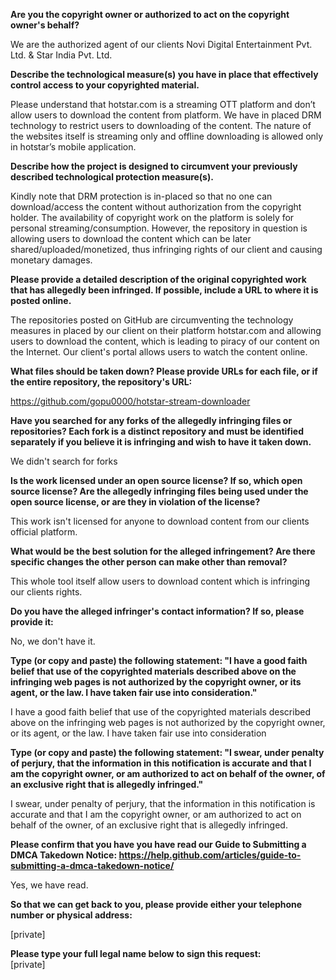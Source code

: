 **Are you the copyright owner or authorized to act on the copyright owner's behalf?**

We are the authorized agent of our clients Novi Digital Entertainment Pvt. Ltd. & Star India Pvt. Ltd.

**Describe the technological measure(s) you have in place that effectively control access to your copyrighted material.**

Please understand that hotstar.com is a streaming OTT platform and don’t allow users to download the content from platform. We have in placed DRM technology to restrict users to downloading of the content. The nature of the websites itself is streaming only and offline downloading is allowed only in hotstar’s mobile application.

**Describe how the project is designed to circumvent your previously described technological protection measure(s).**

Kindly note that DRM protection is in-placed so that no one can download/access the content without authorization from the copyright holder. The availability of copyright work on the platform is solely for personal streaming/consumption. However, the repository in question is allowing users to download the content which can be later shared/uploaded/monetized, thus infringing rights of our client and causing monetary damages.

**Please provide a detailed description of the original copyrighted work that has allegedly been infringed. If possible, include a URL to where it is posted online.**

The repositories posted on GitHub are circumventing the technology measures in placed by our client on their platform hotstar.com and allowing users to download the content, which is leading to piracy of our content on the Internet. Our client's portal allows users to watch the content online.

**What files should be taken down? Please provide URLs for each file, or if the entire repository, the repository's URL:**

https://github.com/gopu0000/hotstar-stream-downloader

**Have you searched for any forks of the allegedly infringing files or repositories? Each fork is a distinct repository and must be identified separately if you believe it is infringing and wish to have it taken down.**

We didn't search for forks

**Is the work licensed under an open source license? If so, which open source license? Are the allegedly infringing files being used under the open source license, or are they in violation of the license?**

This work isn't licensed for anyone to download content from our clients official platform.

**What would be the best solution for the alleged infringement? Are there specific changes the other person can make other than removal?**

This whole tool itself allow users to download content which is infringing our clients rights.

**Do you have the alleged infringer's contact information? If so, please provide it:**

No, we don't have it.

**Type (or copy and paste) the following statement: "I have a good faith belief that use of the copyrighted materials described above on the infringing web pages is not authorized by the copyright owner, or its agent, or the law. I have taken fair use into consideration."**

I have a good faith belief that use of the copyrighted materials described above on the infringing web pages is not authorized by the copyright owner, or its agent, or the law. I have taken fair use into consideration

**Type (or copy and paste) the following statement: "I swear, under penalty of perjury, that the information in this notification is accurate and that I am the copyright owner, or am authorized to act on behalf of the owner, of an exclusive right that is allegedly infringed."**

I swear, under penalty of perjury, that the information in this notification is accurate and that I am the copyright owner, or am authorized to act on behalf of the owner, of an exclusive right that is allegedly infringed.

**Please confirm that you have you have read our Guide to Submitting a DMCA Takedown Notice: https://help.github.com/articles/guide-to-submitting-a-dmca-takedown-notice/**

Yes, we have read.

**So that we can get back to you, please provide either your telephone number or physical address:**

[private]

**Please type your full legal name below to sign this request:**  
[private]
